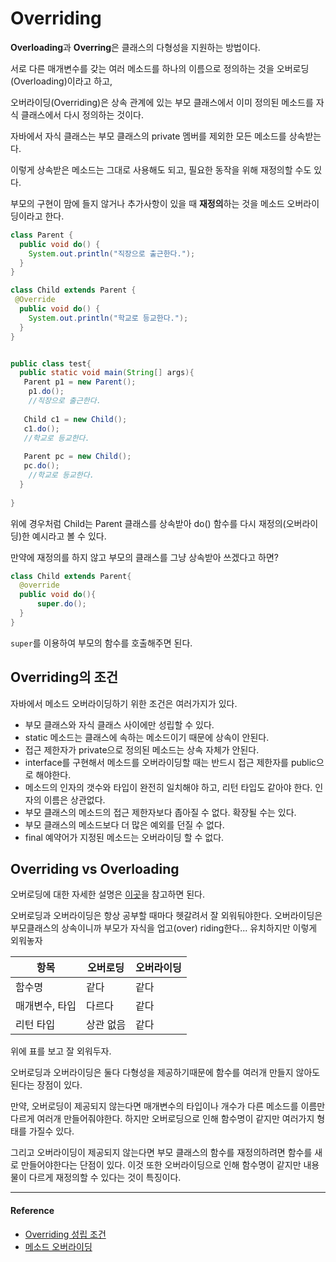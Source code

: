 # Overriding
**Overloading**과 **Overring**은 클래스의 다형성을 지원하는 방법이다.

서로 다른 매개변수를 갖는 여러 메소드를 하나의 이름으로 정의하는 것을 오버로딩(Overloading)이라고 하고,

오버라이딩(Overriding)은 상속 관계에 있는 부모 클래스에서 이미 정의된 메소드를 자식 클래스에서 다시 정의하는 것이다.

자바에서 자식 클래스는 부모 클래스의 private 멤버를 제외한 모든 메소드를 상속받는다.

이렇게 상속받은 메소드는 그대로 사용해도 되고, 필요한 동작을 위해 재정의할 수도 있다.

부모의 구현이 맘에 들지 않거나 추가사항이 있을 때 **재정의**하는 것을 메소드 오버라이딩이라고 한다.

```java
class Parent {
  public void do() {
    System.out.println("직장으로 출근한다.");
  }
}

class Child extends Parent {
 @Override
  public void do() {
    System.out.println("학교로 등교한다.");
  }
}


public class test{
  public static void main(String[] args){
   Parent p1 = new Parent();
    p1.do();
    //직장으로 출근한다.
    
   Child c1 = new Child();
   c1.do();
   //학교로 등교한다.
    
   Parent pc = new Child();
   pc.do();
    //학교로 등교한다.
  }
  
}
```

위에 경우처럼 Child는 Parent 클래스를 상속받아 do() 함수를 다시 재정의(오버라이딩)한 예시라고 볼 수 있다.

만약에 재정의를 하지 않고 부모의 클래스를 그냥 상속받아 쓰겠다고 하면?

```java
class Child extends Parent{
  @override
  public void do(){
      super.do(); 
  }
}
```
`super`를 이용하여 부모의 함수를 호출해주면 된다. 

## Overriding의 조건
자바에서 메소드 오버라이딩하기 위한 조건은 여러가지가 있다.

- 부모 클래스와 자식 클래스 사이에만 성립할 수 있다.
- static 메소드는 클래스에 속하는 메소드이기 때문에 상속이 안된다.
- 접근 제한자가 private으로 정의된 메소드는 상속 자체가 안된다.
- interface를 구현해서 메소드를 오버라이딩할 때는 반드시 접근 제한자를 public으로 해야한다.
- 메소드의 인자의 갯수와 타입이 완전히 일치해야 하고, 리턴 타입도 같아야 한다. 인자의 이름은 상관없다.
- 부모 클래스의 메소드의 접근 제한자보다 좁아질 수 없다. 확장될 수는 있다.
- 부모 클래스의 메소드보다 더 많은 예외를 던질 수 없다.
- final 예약어가 지정된 메소드는 오버라이딩 할 수 없다.


## Overriding vs Overloading
오버로딩에 대한 자세한 설명은 [이곳]()을 참고하면 된다.

오버로딩과 오버라이딩은 항상 공부할 때마다 헷갈려서 잘 외워둬야한다.
오버라이딩은 부모클래스의 상속이니까 부모가 자식을 업고(over) riding한다... 유치하지만 이렇게 외워놓자

|항목|오버로딩|오버라이딩|
|------|---|---|
|함수명|같다|같다|
|매개변수, 타입|다르다|같다|
|리턴 타입|상관 없음|같다|

위에 표를 보고 잘 외워두자.

오버로딩과 오버라이딩은 둘다 다형성을 제공하기때문에 함수를 여러개 만들지 않아도 된다는 장점이 있다.

만약, 오버로딩이 제공되지 않는다면 매개변수의 타입이나 개수가 다른 메소드를 이름만 다르게 여러개 만들어줘야한다.
하지만 오버로딩으로 인해 함수명이 같지만 여러가지 형태를 가질수 있다.

그리고 오버라이딩이 제공되지 않는다면 부모 클래스의 함수를 재정의하려면 함수를 새로 만들어야한다는 단점이 있다.
이것 또한 오버라이딩으로 인해 함수명이 같지만 내용물이 다르게 재정의할 수 있다는 것이 특징이다.

----
#### Reference
- [Overriding 성립 조건](https://aroundck.tistory.com/2206)
- [메소드 오버라이딩](http://www.tcpschool.com/java/java_inheritance_overriding)
